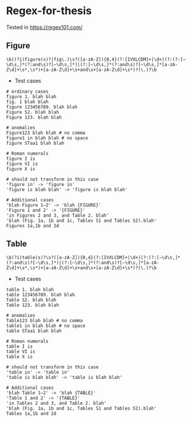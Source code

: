 # Regex-for-thesis
Tested in https://regex101.com/

## Figure
`\b((?i)figure(s)?|fig\.)\s?([a-zA-Z]){0,4}(?:[IVXLCDM]+|\d+)(?:(?:[–\d\s,]*(?:and\s)?[–\d\s,]*)|(?:[–\d\s,]*(?:and\s)?[–\d\s,]*[a-zA-Z\d]+\s*,\s*)+[a-zA-Z\d]+\s+and\s+[a-zA-Z\d]+\s*)?(\.)?\b`

- Test cases
```
# ordinary cases
figure 1. blah blah
fig. 1 blah blah
figure 123456789. blah blah
Figure S2. blah blah
Figure 123. blah blah

# anomalies
Figure123 blah blah # no comma
figure1 in blah blah # no space
figure STaa1 blah blah

# Roman numerals
figure I is
figure VI is
figure X is

# should not transform in this case
'figure in' -> 'figure in'
'figure is blah blah' -> 'figure is blah blah'

# Additional cases
'blah Figure 1–2' -> 'blah {FIGURE}'
'Figure 1 and 2' -> '{FIGURE}'
'in Figures 2 and 3, and Table 2. blah' 
'blah (Fig. 1a, 1b and 1c, Tables S1 and Tables S2).blah'
Figures 1a,1b and 2d
```

## Table
`\b(?i)table(s)?\s?([a-zA-Z]){0,4}(?:[IVXLCDM]+|\d+)(?:(?:[–\d\s,]*(?:and\s)?[–\d\s,]*)|(?:[–\d\s,]*(?:and\s)?[–\d\s,]*[a-zA-Z\d]+\s*,\s*)+[a-zA-Z\d]+\s+and\s+[a-zA-Z\d]+\s*)?(\.)?\b`

- Test cases
```
table 1. blah blah
table 123456789. blah blah
Table S2. blah blah
Table 123. blah blah

# anomalies
Table123 blah blah # no comma
table1 in blah blah # no space
table STaa1 blah blah

# Roman numerals
table I is
table VI is
table X is

# should not transform in this case
'table in' -> 'table in'
'table is blah blah' -> 'table is blah blah'

# Additional cases
'blah Table 1–2' -> 'blah {TABLE}'
'Table 1 and 2' -> '{TABLE}'
'in Tables 2 and 3, and Table 2. blah'
'blah (Fig. 1a, 1b and 1c, Tables S1 and Tables S2).blah' 
Tables 1a,1b and 2d
```
